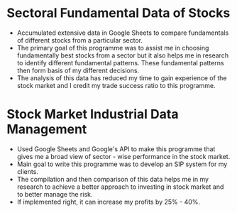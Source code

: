 # Sectoral Fundamental Data of Stocks
* Accumulated extensive data in Google Sheets to compare fundamentals of different stocks from a particular sector.
* The primary goal of this programme was to assist me in choosing fundamentally best stocks from a sector but it also helps me in research to identify different fundamental patterns. These fundamental patterns then form basis of my different decisions.
* The analysis of this data has reduced my time to gain experience of the stock market and I credit my trade success ratio to this programme.

# Stock Market Industrial Data Management
* Used Google Sheets and Google's API to make this programme that gives me a broad view of sector - wise performance in the stock market.
* Main goal to write this programme was to develop an SIP system for my clients.
* The compilation and then comparison of this data helps me in my research to achieve a better approach to investing in stock market and to better manage the risk.
* If implemented right, it can increase my profits by 25% - 40%.
